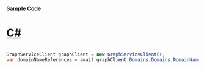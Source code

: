#### Sample Code
# [C#](#tab/Csharp)

```C#

GraphServiceClient graphClient = new GraphServiceClient();
var domainNameReferences = await graphClient.Domains.Domains.DomainNameReferences.Request().GetAsync();

```